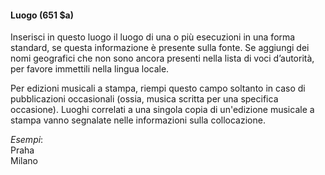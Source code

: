#### Luogo (651 $a) 

Inserisci in questo luogo il luogo di una o più esecuzioni in una forma standard, se questa informazione è presente sulla fonte. Se aggiungi dei nomi geografici che non sono ancora presenti nella lista di voci d’autorità, per favore immettili nella lingua locale.

Per edizioni musicali a stampa, riempi questo campo soltanto in caso di pubblicazioni occasionali (ossia, musica scritta per una specifica occasione). Luoghi correlati a una singola copia di un'edizione musicale a stampa vanno segnalate nelle informazioni sulla collocazione.

_Esempi_:  
Praha  
Milano
